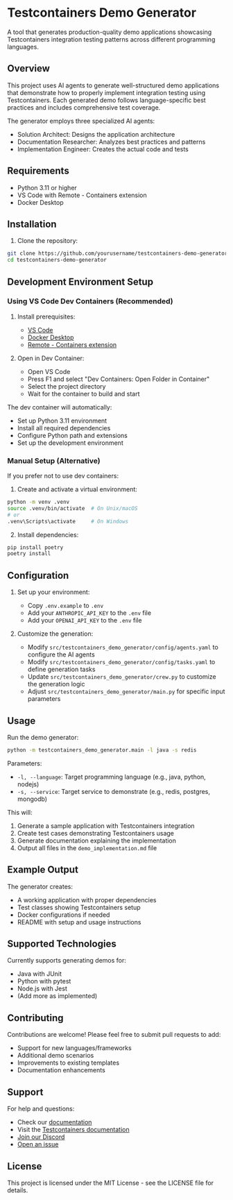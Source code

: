 # Testcontainers Demo Generator

A tool that generates production-quality demo applications showcasing Testcontainers integration testing patterns across different programming languages.

## Overview

This project uses AI agents to generate well-structured demo applications that demonstrate how to properly implement integration testing using Testcontainers. Each generated demo follows language-specific best practices and includes comprehensive test coverage.

The generator employs three specialized AI agents:
- Solution Architect: Designs the application architecture
- Documentation Researcher: Analyzes best practices and patterns
- Implementation Engineer: Creates the actual code and tests

## Requirements

- Python 3.11 or higher
- VS Code with Remote - Containers extension
- Docker Desktop

## Installation

1. Clone the repository:

```bash
git clone https://github.com/yourusername/testcontainers-demo-generator.git
cd testcontainers-demo-generator
```

## Development Environment Setup

### Using VS Code Dev Containers (Recommended)

1. Install prerequisites:
   - [VS Code](https://code.visualstudio.com/)
   - [Docker Desktop](https://www.docker.com/products/docker-desktop/)
   - [Remote - Containers extension](https://marketplace.visualstudio.com/items?itemName=ms-vscode-remote.remote-containers)

2. Open in Dev Container:
   - Open VS Code
   - Press F1 and select "Dev Containers: Open Folder in Container"
   - Select the project directory
   - Wait for the container to build and start

The dev container will automatically:
- Set up Python 3.11 environment
- Install all required dependencies
- Configure Python path and extensions
- Set up the development environment

### Manual Setup (Alternative)

If you prefer not to use dev containers:

1. Create and activate a virtual environment:
```bash
python -m venv .venv
source .venv/bin/activate  # On Unix/macOS
# or
.venv\Scripts\activate     # On Windows
```

2. Install dependencies:
```bash
pip install poetry
poetry install
```

## Configuration

1. Set up your environment:
   - Copy `.env.example` to `.env`
   - Add your `ANTHROPIC_API_KEY` to the `.env` file
   - Add your `OPENAI_API_KEY` to the `.env` file

2. Customize the generation:
   - Modify `src/testcontainers_demo_generator/config/agents.yaml` to configure the AI agents
   - Modify `src/testcontainers_demo_generator/config/tasks.yaml` to define generation tasks
   - Update `src/testcontainers_demo_generator/crew.py` to customize the generation logic
   - Adjust `src/testcontainers_demo_generator/main.py` for specific input parameters

## Usage

Run the demo generator:

```bash
python -m testcontainers_demo_generator.main -l java -s redis
```

Parameters:
- `-l, --language`: Target programming language (e.g., java, python, nodejs)
- `-s, --service`: Target service to demonstrate (e.g., redis, postgres, mongodb)

This will:
1. Generate a sample application with Testcontainers integration
2. Create test cases demonstrating Testcontainers usage
3. Generate documentation explaining the implementation
4. Output all files in the `demo_implementation.md` file

## Example Output

The generator creates:
- A working application with proper dependencies
- Test classes showing Testcontainers setup
- Docker configurations if needed
- README with setup and usage instructions

## Supported Technologies

Currently supports generating demos for:
- Java with JUnit
- Python with pytest
- Node.js with Jest
- (Add more as implemented)

## Contributing

Contributions are welcome! Please feel free to submit pull requests to add:
- Support for new languages/frameworks
- Additional demo scenarios
- Improvements to existing templates
- Documentation enhancements

## Support

For help and questions:
- Check our [documentation](https://docs.crewai.com)
- Visit the [Testcontainers documentation](https://testcontainers.com)
- [Join our Discord](https://discord.com/invite/X4JWnZnxPb)
- [Open an issue](https://github.com/yourusername/testcontainers-demo-generator/issues)

## License

This project is licensed under the MIT License - see the LICENSE file for details.
